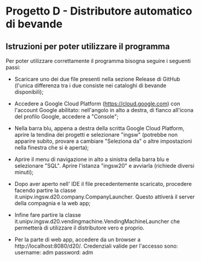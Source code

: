 # Progetto D - Distributore automatico di bevande

## Istruzioni per poter utilizzare il programma

Per poter utilizzare correttamente il programma bisogna seguire i seguenti passi:

 - Scaricare uno dei due file presenti nella sezione Release di GitHub (l'unica differenza tra i due consiste nei cataloghi di bevande disponibili);
 
 - Accedere a Google Cloud Platform (https://cloud.google.com) con l'account Google abilitato: nell'angolo in alto a destra, di fianco all'icona del profilo Google, accedere a "Console";

 - Nella barra blu, appena a destra della scritta Google Cloud Platform, aprire la tendina dei progetti e selezionare "ingsw" (potrebbe non apparire subito, provare a cambiare "Seleziona da" o altre impostazioni nella finestra che si è aperta);
 
 - Aprire il menu di navigazione in alto a sinistra della barra blu e selezionare "SQL". Aprire l'istanza "ingsw20" e avviarla (richiede diversi minuti);
 
 - Dopo aver aperto nell' IDE il file precedentemente scaricato, procedere facendo partire la classe it.unipv.ingsw.d20.company.CompanyLauncher. Questo attiverà il server della compagnia e la web app;
 
 - Infine fare partire la classe it.unipv.ingsw.d20.vendingmachine.VendingMachineLauncher che permetterà di utilizzare il distributore vero e proprio.
 
 - Per la parte di web app, accedere da un browser a http://localhost:8080/d20/. Credenziali valide per l'accesso sono:
 username: adm
 password: adm
